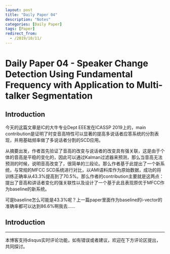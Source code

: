 ```yaml
---
layout: post
title: "Daily Paper 04"
description: "Notes"
categories: [Daily Paper]
tags: [Paper]
redirect_from:
  - /2019/10/11/
---
```


# Daily Paper 04 - Speaker Change Detection Using Fundamental Frequency with Application to Multi-talker Segmentation  

## Introduction  

今天的这篇文章是IC的大牛专业Dept EEE发在ICASSP 2019上的，main contribution是证明了时变音高特性可以显著的提高多说话者应答系统的分割表现，并用基础频率做了多说话者分割的SCD应用。  

从摘要出发，作者首先验证了音高的改变与说话者的改变具有强关联，这是由于个体的音高是平稳的变化的，因此可以通过Kalman过滤器来预测，那么当音高无法预测的时候，说明音高改变了，很简单的三段论。那么作者基于此提出了一个新系统，与常规的MFCC SCD系统进行对比，以AMI语料库作为原始数据，成功的将训练正确率从43.3%提高到了70.5%。那么作者的contribution主要就是这两点：提出了音高和讲话者变化的强关联性以及设计了一个基于此且表现原优于MFCC作为baseline的新系统。  

可是baseline怎么可能是43.3%呢？上一篇paper里面作为baseline的i-vector的准确率都可以达到86.6%啊我去……  

## Introduction  




---
本博客支持disqus实时评论功能，如有错误或者建议，欢迎在下方评论区提出，共同探讨。  
